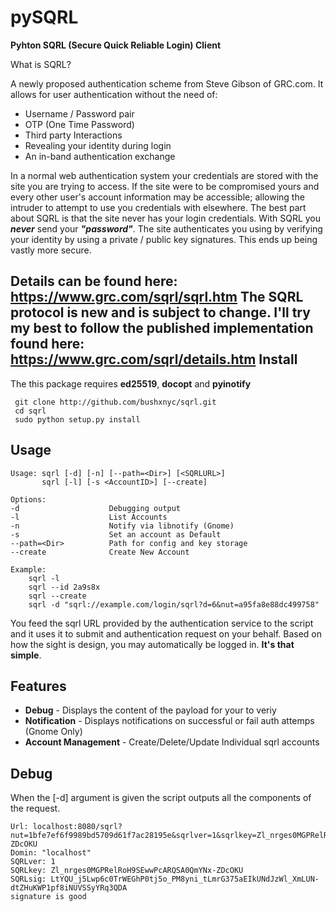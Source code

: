 pySQRL
====

**Pyhton SQRL (Secure Quick Reliable Login) Client**


What is SQRL?

A newly proposed authentication scheme from Steve Gibson of GRC.com. It allows
for user authentication without the need of:

* Username / Password pair
* OTP (One Time Password)
* Third party Interactions
* Revealing your identity during login
* An in-band authentication exchange

In a normal web authentication system your credentials are stored with the site
you are trying to access. If the site were to be compromised yours and
every other user's account information may be accessible; allowing the intruder
to attempt to use you credentials with elsewhere. The best part about SQRL is
that the site never has your login credentials. With SQRL you **_never_** send your
**_"password"_**. The site authenticates you using by verifying your identity by 
using a private / public key signatures. This ends up being vastly more secure.

Details can be found here: https://www.grc.com/sqrl/sqrl.htm
The SQRL protocol is new and is subject to change. I'll try my best to follow the published implementation found here:
https://www.grc.com/sqrl/details.htm
Install
-------
The this package requires **ed25519**, **docopt** and **pyinotify**

     git clone http://github.com/bushxnyc/sqrl.git
     cd sqrl
     sudo python setup.py install

Usage
-----
    Usage: sqrl [-d] [-n] [--path=<Dir>] [<SQRLURL>]
           sqrl [-l] [-s <AccountID>] [--create]

    Options:
    -d                    Debugging output
    -l                    List Accounts
    -n                    Notify via libnotify (Gnome)
    -s                    Set an account as Default
    --path=<Dir>          Path for config and key storage
    --create              Create New Account

    Example:
        sqrl -l
        sqrl --id 2a9s8x
        sqrl --create
        sqrl -d "sqrl://example.com/login/sqrl?d=6&nut=a95fa8e88dc499758"

You feed the sqrl URL provided by the authentication service to the script and
it uses it to submit and authentication request on your behalf. Based on how
the sight is design, you may automatically be logged in. **It's that simple**.

Features
--------

* **Debug** - Displays the content of the payload for your to veriy
* **Notification** - Displays notifications on successful or fail auth attemps
  (Gnome Only)
* **Account Management** - Create/Delete/Update Individual sqrl accounts

Debug
-----

When the [-d] argument is given the script outputs all the components of the
request.

    Url: localhost:8080/sqrl?nut=1bfe7ef6f9989bd5709d61f7ac28195e&sqrlver=1&sqrlkey=Zl_nrges0MGPRelRoH9SEwwPcARQSA0QmYNx-ZDcOKU
    Domin: "localhost"
    SQRLver: 1
    SQRLkey: Zl_nrges0MGPRelRoH9SEwwPcARQSA0QmYNx-ZDcOKU
    SQRLsig: LtYQU_j5Lwp6c0TrWEGhP0tj5o_PM8yni_tLmrG375aEIkUNdJzWl_XmLUN-dtZHuKWP1pf8iNUVSSyYRq3QDA
    signature is good

